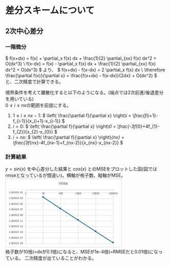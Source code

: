 # 差分スキームについて

## 2次中心差分

### 一階微分
$
f(x+dx) = f(x) + \partial_x f(x) dx + \frac{1}{2} \partial_{xx} f(x) dx^2 + O(dx^3) \\
f(x-dx) = f(x) - \partial_x f(x) dx + \frac{1}{2} \partial_{xx} f(x) dx^2 + O(dx^3)
$
より、
$
f(x+dx) - f(x-dx) = 2 \partial_x f(x) dx \\
\therefore  \frac{\partial f(x)}{\partial x} = \frac{f(x+dx) - f(x-dx)}{2dx} + O(dx^2)
$
と、二次精度で計算できる。

境界条件を考えて離散化すると以下のようになる。(端点では2次前進/後退差分を用いている)  
$0 \leq i \leq nx$の範囲を前提にする。  
1. $1 \leq i \leq nx-1$:
$
\left( \frac{\partial f}{\partial x} \right)_i = \frac{f_{i+1}-f_{i-1}}{x_{i+1}-x_{i-1}}
$
2. $i = 0$: 
$
\left( \frac{\partial f}{\partial x} \right)_0 = \frac{-3f_{0}+4f_{1}-f_{2}}{x_{2}-x_{0}}
$
3. $i = nx$: 
$
\left( \frac{\partial f}{\partial x} \right)_{nx} = \frac{3f_{nx}-4f_{nx-1}+f_{nx-2}}{x_{nx}-x_{nx-2}}
$

### 計算結果
$y = sin(x)$ を中心差分した結果と $cos(x)$ とのMSEをプロットした図(図ではrmseとなっているが間違い)。横軸が格子数、縦軸がMSE。  
![Alt text](image.png)  
格子数が10倍(=dxが0.1倍)になると、MSEが1e-4倍(=RMSEだと0.01倍)になっている。
二次精度が出ていることがわかる。